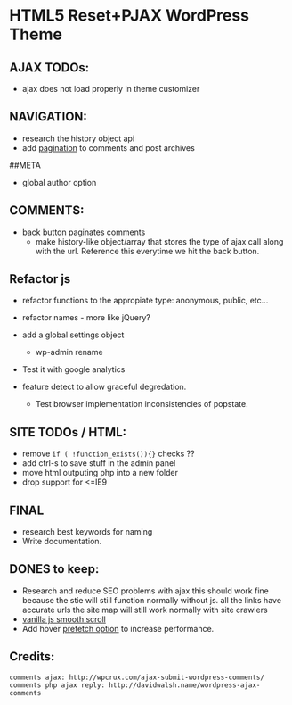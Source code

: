 #  HTML5 Reset+PJAX WordPress Theme

## AJAX TODOs:
- ajax does not load properly in theme customizer

## NAVIGATION:
- research the history object api
- add [pagination](https://codex.wordpress.org/Function_Reference/paginate_links) to comments and post archives

##META
- global author option

## COMMENTS:
- back button paginates comments 
	+ make history-like object/array that stores the type of ajax call along with the url. Reference this everytime we hit the back button.

## Refactor js
- refactor functions to the appropiate type: anonymous, public, etc...
- refactor names - more like jQuery?
- add a global settings object
	- wp-admin rename

- Test it with google analytics

- feature detect to allow graceful degredation.
	+ Test browser implementation inconsistencies of popstate.

## SITE TODOs / HTML:
- remove `if ( !function_exists()){}` checks ??
- add ctrl-s to save stuff in the admin panel
- move html outputing php into a new folder
- drop support for <=IE9

## FINAL
- research best keywords for naming
- Write documentation.

## DONES to keep:
- Research and reduce SEO problems with ajax
	this should work fine because the stie will still function normally without js. 
	all the links have accurate urls
	the site map will still work normally with site crawlers 
- [vanilla js smooth scroll](https://github.com/cferdinandi/smooth-scroll/) 
- Add hover [prefetch option](http://miguel-perez.github.io/smoothState.js/) to increase performance.


## Credits:
	comments ajax: http://wpcrux.com/ajax-submit-wordpress-comments/
	comments php ajax reply: http://davidwalsh.name/wordpress-ajax-comments

